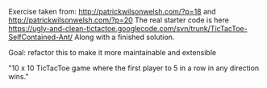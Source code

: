 Exercise taken from: http://patrickwilsonwelsh.com/?p=18 and http://patrickwilsonwelsh.com/?p=20
The real starter code is here https://ugly-and-clean-tictactoe.googlecode.com/svn/trunk/TicTacToe-SelfContained-Ant/
Along with a finished solution.

Goal: refactor this to make it more maintainable and extensible

"10 x 10 TicTacToe game where the first player to 5 in a row in any direction wins."